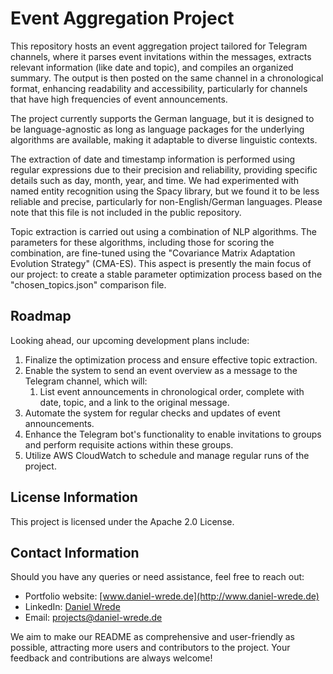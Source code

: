# Event Aggregation Project

This repository hosts an event aggregation project tailored for Telegram channels, where it parses event invitations within the messages, extracts relevant information (like date and topic), and compiles an organized summary. The output is then posted on the same channel in a chronological format, enhancing readability and accessibility, particularly for channels that have high frequencies of event announcements.

The project currently supports the German language, but it is designed to be language-agnostic as long as language packages for the underlying algorithms are available, making it adaptable to diverse linguistic contexts.

The extraction of date and timestamp information is performed using regular expressions due to their precision and reliability, providing specific details such as day, month, year, and time. We had experimented with named entity recognition using the Spacy library, but we found it to be less reliable and precise, particularly for non-English/German languages. Please note that this file is not included in the public repository.

Topic extraction is carried out using a combination of NLP algorithms. The parameters for these algorithms, including those for scoring the combination, are fine-tuned using the "Covariance Matrix Adaptation Evolution Strategy" (CMA-ES). This aspect is presently the main focus of our project: to create a stable parameter optimization process based on the "chosen_topics.json" comparison file.

## Roadmap

Looking ahead, our upcoming development plans include:

1. Finalize the optimization process and ensure effective topic extraction.
2. Enable the system to send an event overview as a message to the Telegram channel, which will:
   1. List event announcements in chronological order, complete with date, topic, and a link to the original message.
3. Automate the system for regular checks and updates of event announcements.
4. Enhance the Telegram bot's functionality to enable invitations to groups and perform requisite actions within these groups.
5. Utilize AWS CloudWatch to schedule and manage regular runs of the project.

## License Information

This project is licensed under the Apache 2.0 License.

## Contact Information

Should you have any queries or need assistance, feel free to reach out:

- Portfolio website: [www.daniel-wrede.de](http://www.daniel-wrede.de)
- LinkedIn: [Daniel Wrede](https://www.linkedin.com/in/danielwrede/)
- Email: projects@daniel-wrede.de

We aim to make our README as comprehensive and user-friendly as possible, attracting more users and contributors to the project. Your feedback and contributions are always welcome!